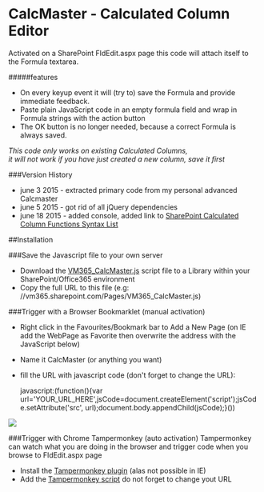 # CalcMaster - Calculated Column Editor

Activated on a SharePoint FldEdit.aspx page this code will attach itself to the Formula textarea.  

#####features
* On every keyup event it will (try to) save the Formula and provide immediate feedback.
* Paste plain JavaScript code in an empty formula field and wrap in Formula strings with the action button
* The OK button is no longer needed, because a correct Formula is always saved.

*This code only works on existing Calculated Columns,  
it will not work if you have just created a new column, save it first*

###Version History
* june  3 2015 - extracted primary code from my personal advanced Calcmaster
* june  5 2015 - got rid of all jQuery dependencies
* june 18 2015 - added console, added link to [SharePoint Calculated Column Functions Syntax List](http://viewmaster365.com/365coach/#/Calculated_Column_Functions_List)

##Installation

###Save the Javascript file to your own server
* Download the [VM365_CalcMaster.js](https://raw.githubusercontent.com/Danny-Engelman/CalcMaster/master/VM365_CalcMaster.js) script file to a Library within your SharePoint/Office365 environment
* Copy the full URL to this file (e.g: //vm365.sharepoint.com/Pages/VM365_CalcMaster.js)

###Trigger with a Browser Bookmarklet (manual activation)
* Right click in the Favourites/Bookmark bar to Add a New Page (on IE add the WebPage as Favorite then overwrite the address with the JavaScript below)
* Name it CalcMaster (or anything you want)
* fill the URL with javascript code (don't forget to change the URL):

    javascript:(function(){var url='YOUR_URL_HERE',jsCode=document.createElement('script');jsCode.setAttribute('src', url);document.body.appendChild(jsCode);}())
    
![](http://i.imgur.com/RPvRrDr.jpg)

###Trigger with Chrome Tampermonkey (auto activation)
Tampermonkey can watch what you are doing in the browser and trigger code when you browse to FldEdit.aspx page

* Install the [Tampermonkey plugin](https://tampermonkey.net/) (alas not possible in IE) 
* Add the [Tampermonkey script](https://github.com/Danny-Engelman/CalcMaster/blob/master/Tampermonkey)  do not forget to change yout URL
